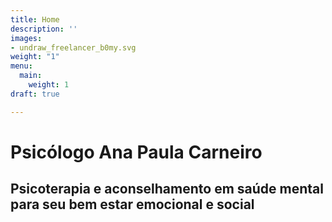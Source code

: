 ```yaml
---
title: Home
description: ''
images:
- undraw_freelancer_b0my.svg
weight: "1"
menu:
  main:
    weight: 1
draft: true

---
```

# Psicólogo Ana Paula Carneiro

## Psicoterapia e aconselhamento em saúde mental para seu bem estar emocional e social